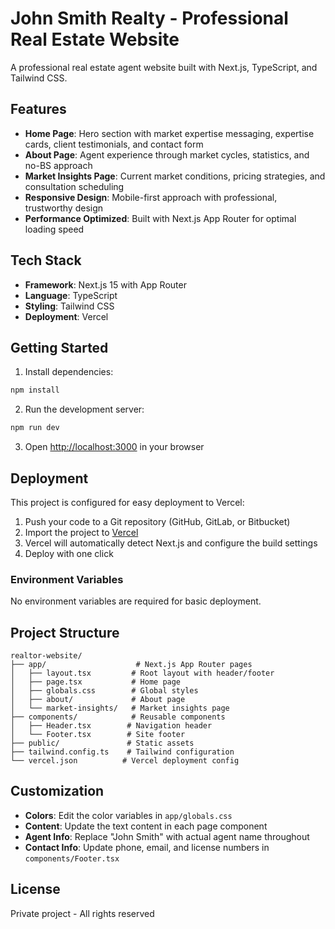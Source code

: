 # John Smith Realty - Professional Real Estate Website

A professional real estate agent website built with Next.js, TypeScript, and Tailwind CSS.

## Features

- **Home Page**: Hero section with market expertise messaging, expertise cards, client testimonials, and contact form
- **About Page**: Agent experience through market cycles, statistics, and no-BS approach
- **Market Insights Page**: Current market conditions, pricing strategies, and consultation scheduling
- **Responsive Design**: Mobile-first approach with professional, trustworthy design
- **Performance Optimized**: Built with Next.js App Router for optimal loading speed

## Tech Stack

- **Framework**: Next.js 15 with App Router
- **Language**: TypeScript
- **Styling**: Tailwind CSS
- **Deployment**: Vercel

## Getting Started

1. Install dependencies:
```bash
npm install
```

2. Run the development server:
```bash
npm run dev
```

3. Open [http://localhost:3000](http://localhost:3000) in your browser

## Deployment

This project is configured for easy deployment to Vercel:

1. Push your code to a Git repository (GitHub, GitLab, or Bitbucket)
2. Import the project to [Vercel](https://vercel.com)
3. Vercel will automatically detect Next.js and configure the build settings
4. Deploy with one click

### Environment Variables

No environment variables are required for basic deployment.

## Project Structure

```
realtor-website/
├── app/                    # Next.js App Router pages
│   ├── layout.tsx         # Root layout with header/footer
│   ├── page.tsx           # Home page
│   ├── globals.css        # Global styles
│   ├── about/             # About page
│   └── market-insights/   # Market insights page
├── components/            # Reusable components
│   ├── Header.tsx        # Navigation header
│   └── Footer.tsx        # Site footer
├── public/               # Static assets
├── tailwind.config.ts    # Tailwind configuration
└── vercel.json          # Vercel deployment config
```

## Customization

- **Colors**: Edit the color variables in `app/globals.css`
- **Content**: Update the text content in each page component
- **Agent Info**: Replace "John Smith" with actual agent name throughout
- **Contact Info**: Update phone, email, and license numbers in `components/Footer.tsx`

## License

Private project - All rights reserved

